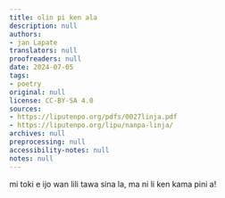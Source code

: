 ```yaml
---
title: olin pi ken ala
description: null
authors:
- jan Lapate
translators: null
proofreaders: null
date: 2024-07-05
tags:
- poetry
original: null
license: CC-BY-SA 4.0
sources:
- https://liputenpo.org/pdfs/0027linja.pdf
- https://liputenpo.org/lipu/nanpa-linja/
archives: null
preprocessing: null
accessibility-notes: null
notes: null
---
```


mi toki e ijo wan lili tawa sina la, ma ni li ken kama pini a!